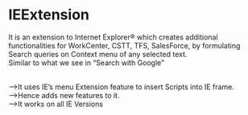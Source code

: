 # IEExtension<br/>

It is an extension to Internet Explorer® which creates additional functionalities for WorkCenter, CSTT, TFS, SalesForce, by formulating Search queries on Context menu of any selected text.<br/>
Similar to what we see in “Search with Google”<br/><br/>

-->It uses IE’s menu Extension feature to insert Scripts into IE frame.<br/>
-->Hence adds new features to it.<br/>
-->It works on all IE Versions<br/>
